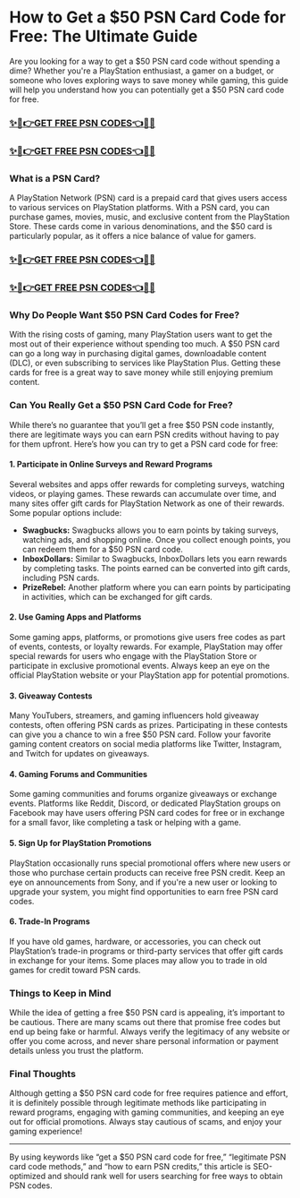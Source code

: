# **How to Get a $50 PSN Card Code for Free: The Ultimate Guide**
Are you looking for a way to get a $50 PSN card code without spending a dime? Whether you're a PlayStation enthusiast, a gamer on a budget, or someone who loves exploring ways to save money while gaming, this guide will help you understand how you can potentially get a $50 PSN card code for free.
### [✨🎁👉GET FREE PSN CODES👈🎁✨](https://amazonbuy.xyz/c/pssnnn)
### [✨🎁👉GET FREE PSN CODES👈🎁✨](https://amazonbuy.xyz/c/pssnnn)

### What is a PSN Card?

A PlayStation Network (PSN) card is a prepaid card that gives users access to various services on PlayStation platforms. With a PSN card, you can purchase games, movies, music, and exclusive content from the PlayStation Store. These cards come in various denominations, and the $50 card is particularly popular, as it offers a nice balance of value for gamers.
### [✨🎁👉GET FREE PSN CODES👈🎁✨](https://amazonbuy.xyz/c/pssnnn)
### [✨🎁👉GET FREE PSN CODES👈🎁✨](https://amazonbuy.xyz/c/pssnnn)
### Why Do People Want $50 PSN Card Codes for Free?

With the rising costs of gaming, many PlayStation users want to get the most out of their experience without spending too much. A $50 PSN card can go a long way in purchasing digital games, downloadable content (DLC), or even subscribing to services like PlayStation Plus. Getting these cards for free is a great way to save money while still enjoying premium content.

### Can You Really Get a $50 PSN Card Code for Free?

While there’s no guarantee that you’ll get a free $50 PSN code instantly, there are legitimate ways you can earn PSN credits without having to pay for them upfront. Here’s how you can try to get a PSN card code for free:

#### 1. **Participate in Online Surveys and Reward Programs**

Several websites and apps offer rewards for completing surveys, watching videos, or playing games. These rewards can accumulate over time, and many sites offer gift cards for PlayStation Network as one of their rewards. Some popular options include:

- **Swagbucks:** Swagbucks allows you to earn points by taking surveys, watching ads, and shopping online. Once you collect enough points, you can redeem them for a $50 PSN card code.
- **InboxDollars:** Similar to Swagbucks, InboxDollars lets you earn rewards by completing tasks. The points earned can be converted into gift cards, including PSN cards.
- **PrizeRebel:** Another platform where you can earn points by participating in activities, which can be exchanged for gift cards.

#### 2. **Use Gaming Apps and Platforms**

Some gaming apps, platforms, or promotions give users free codes as part of events, contests, or loyalty rewards. For example, PlayStation may offer special rewards for users who engage with the PlayStation Store or participate in exclusive promotional events. Always keep an eye on the official PlayStation website or your PlayStation app for potential promotions.

#### 3. **Giveaway Contests**

Many YouTubers, streamers, and gaming influencers hold giveaway contests, often offering PSN cards as prizes. Participating in these contests can give you a chance to win a free $50 PSN card. Follow your favorite gaming content creators on social media platforms like Twitter, Instagram, and Twitch for updates on giveaways.

#### 4. **Gaming Forums and Communities**

Some gaming communities and forums organize giveaways or exchange events. Platforms like Reddit, Discord, or dedicated PlayStation groups on Facebook may have users offering PSN card codes for free or in exchange for a small favor, like completing a task or helping with a game.

#### 5. **Sign Up for PlayStation Promotions**

PlayStation occasionally runs special promotional offers where new users or those who purchase certain products can receive free PSN credit. Keep an eye on announcements from Sony, and if you're a new user or looking to upgrade your system, you might find opportunities to earn free PSN card codes.

#### 6. **Trade-In Programs**

If you have old games, hardware, or accessories, you can check out PlayStation’s trade-in programs or third-party services that offer gift cards in exchange for your items. Some places may allow you to trade in old games for credit toward PSN cards.

### Things to Keep in Mind

While the idea of getting a free $50 PSN card is appealing, it’s important to be cautious. There are many scams out there that promise free codes but end up being fake or harmful. Always verify the legitimacy of any website or offer you come across, and never share personal information or payment details unless you trust the platform.

### Final Thoughts

Although getting a $50 PSN card code for free requires patience and effort, it is definitely possible through legitimate methods like participating in reward programs, engaging with gaming communities, and keeping an eye out for official promotions. Always stay cautious of scams, and enjoy your gaming experience!

---

By using keywords like “get a $50 PSN card code for free,” “legitimate PSN card code methods,” and “how to earn PSN credits,” this article is SEO-optimized and should rank well for users searching for free ways to obtain PSN codes.
